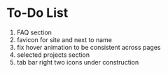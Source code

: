 # To-Do List

1. FAQ section
2. favicon for site and next to name
3. fix hover animation to be consistent across pages
4. selected projects section
5. tab bar right two icons under construction
